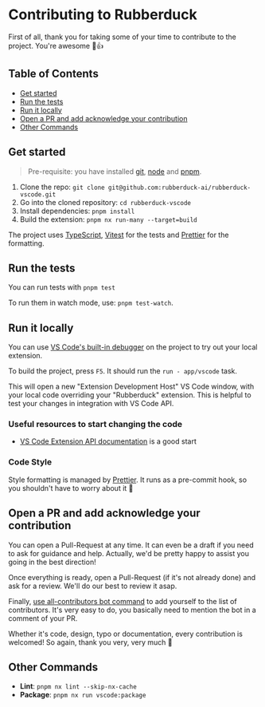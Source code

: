 # Contributing to Rubberduck

First of all, thank you for taking some of your time to contribute to the project. You're awesome 🦆👍

## Table of Contents

- [Get started](#get-started)
- [Run the tests](#run-the-tests)
- [Run it locally](#run-it-locally)
- [Open a PR and add acknowledge your contribution](#open-a-pr-and-add-acknowledge-your-contribution)
- [Other Commands](#other-commands)

## Get started

> Pre-requisite: you have installed [git][install-git], [node][install-node] and [pnpm][install-pnpm].

1. Clone the repo: `git clone git@github.com:rubberduck-ai/rubberduck-vscode.git`
1. Go into the cloned repository: `cd rubberduck-vscode`
1. Install dependencies: `pnpm install`
1. Build the extension: `pnpm nx run-many --target=build`

The project uses [TypeScript][typescript], [Vitest][vitest] for the tests and [Prettier][prettier] for the formatting.

## Run the tests

You can run tests with `pnpm test`

To run them in watch mode, use: `pnpm test-watch`.

## Run it locally

You can use [VS Code's built-in debugger][vscode-debug-extension] on the project to try out your local extension.

To build the project, press `F5`. It should run the `run - app/vscode` task.

This will open a new "Extension Development Host" VS Code window, with your local code overriding your "Rubberduck" extension. This is helpful to test your changes in integration with VS Code API.

### Useful resources to start changing the code

- [VS Code Extension API documentation][vscode-extension-docs] is a good start

### Code Style

Style formatting is managed by [Prettier][prettier]. It runs as a pre-commit hook, so you shouldn't have to worry about it 👐

## Open a PR and add acknowledge your contribution

You can open a Pull-Request at any time. It can even be a draft if you need to ask for guidance and help. Actually, we'd be pretty happy to assist you going in the best direction!

Once everything is ready, open a Pull-Request (if it's not already done) and ask for a review. We'll do our best to review it asap.

Finally, [use all-contributors bot command][all-contributors-bot-command] to add yourself to the list of contributors. It's very easy to do, you basically need to mention the bot in a comment of your PR.

Whether it's code, design, typo or documentation, every contribution is welcomed! So again, thank you very, very much 🦆

## Other Commands

- **Lint**: `pnpm nx lint --skip-nx-cache`
- **Package**: `pnpm nx run vscode:package`‍

<!-- Links -->

[install-git]: https://git-scm.com/book/en/v2/Getting-Started-Installing-Git
[install-node]: https://nodejs.org/en/download/
[install-pnpm]: https://pnpm.io/installation
[typescript]: https://www.typescriptlang.org/
[vitest]: https://vitest.dev/
[prettier]: https://prettier.io
[vscode-extension-docs]: https://code.visualstudio.com/api
[vscode-debug-extension]: https://code.visualstudio.com/api/get-started/your-first-extension#debugging-the-extension
[all-contributors-bot-command]: https://allcontributors.org/docs/en/bot/usage#all-contributors-add
